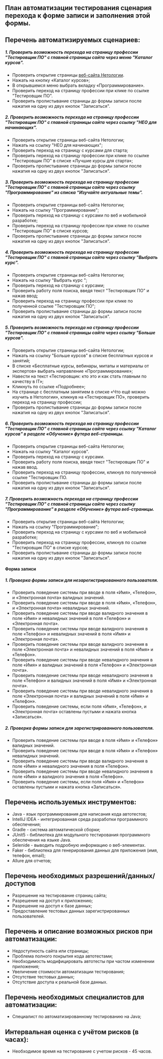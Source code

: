 ## План автоматизации тестирования сценария перехода к форме записи и заполнения этой формы.

## Перечень автоматизируемых сценариев:

##### 1. Проверить возможность перехода на страницу профессии "Тестировщик ПО" с главной страницы сайта через меню "Каталог курсов".
* Проверить открытие страницы [веб-сайта Нетологии](https://netology.ru/).
* Нажать на кнопку «Каталог курсов»;
* В открывшемся меню выбрать вкладку «Программирование».
* Проверить переход на страницу профессии при клике по ссылке "Тестировщик ПО".
* Проверить пролистывание страницы до формы записи после нажатия на одну из двух кнопок "Записаться".


##### 2. Проверить возможность перехода на страницу профессии "Тестировщик ПО" с главной страницы сайта через ссылку "НЕО для начинающих".
* Проверить открытие страницы веб-сайта Нетологии;
* Нажать на ссылку "НЕО для начинающих";
* Проверить переход на страницу с курсами для старта;
* Проверить переход на страницу профессии при клике по ссылке "Тестировщик ПО" в списке «Лучшие курсы для старта»;
* Проверить пролистывание страницы до формы записи после нажатия на одну из двух кнопок "Записаться".


##### 3. Проверить возможность перехода на страницу профессии "Тестировщик ПО" с главной страницы сайта через ссылку "Программирование" из списка “Изучайте актуальные темы”.
* Проверить открытие страницы веб-сайта Нетологии;
* Нажать на ссылку "Программирование";
* Проверить переход на страницу c курсами по веб и мобильной разработке;
* Проверить переход на страницу профессии при клике по ссылке "Тестировщик ПО" в списке курсов;
* Проверить пролистывание страницы до формы записи после нажатия на одну из двух кнопок "Записаться".


##### 4. Проверить возможность перехода на страницу профессии "Тестировщик ПО" с главной страницы сайта через ссылку "Выбрать курс".
* Проверить открытие страницы веб-сайта Нетологии;
* Нажать на ссылку "Выбрать курс ";
* Проверить переход на страницу c курсами;
* Проверить работу поля поиска, введя текст "Тестировщик ПО" и нажав ввод;
* Проверить переход на страницу профессии при клике по полученной ссылке "Тестировщик ПО";
* Проверить пролистывание страницы до формы записи после нажатия на одну из двух кнопок "Записаться".


##### 5. Проверить возможность перехода на страницу профессии "Тестировщик ПО" с главной страницы сайта через ссылку "Больше курсов".
* Проверить открытие страницы веб-сайта Нетологии;
* Нажать на ссылку "Больше курсов" в списке бесплатных курсов и занятий;
* В списке «Бесплатные курсы, вебинары, митапы и материалы от экспертов» выбрать направление «Программирование»;
* Навести на текст «Тестировщик: кто это и как стать главным по качеству в IT»;
* Кликнуть по ссылке «Подробнее»;
* На странице с бесплатным занятием в списке «Что ещё можно изучить в Нетологии», кликнув на «Тестировщик ПО», проверить переход на страницу профессии;
* Проверить пролистывание страницы до формы записи после нажатия на одну из двух кнопок "Записаться".


##### 6. Проверить возможность перехода на страницу профессии "Тестировщик ПО" с главной страницы сайта через ссылку "Каталог курсов" в разделе «Обучение» футера веб-страницы.
* Проверить открытие страницы веб-сайта Нетологии;
* Нажать на ссылку "Каталог курсов".
* Проверить переход на страницу c курсами.
* Проверить работу поля поиска, введя текст "Тестировщик ПО" и нажав ввод.
* Проверить переход на страницу профессии, кликнув по полученной ссылке "Тестировщик ПО.
* Проверить пролистывание страницы до формы записи после нажатия на одну из двух кнопок "Записаться".


##### 7. Проверить возможность перехода на страницу профессии "Тестировщик ПО" с главной страницы сайта через ссылку "Программирование" в разделе «Обучение» футера веб-страницы.
* Проверить открытие страницы веб-сайта Нетологии;
* Нажать на ссылку "Программирование";
* Проверить переход на страницу c курсами по веб и мобильной разработке;
* Проверить переход на страницу профессии, кликнув по ссылке "Тестировщик ПО" в списке курсов;
* Проверить пролистывание страницы до формы записи после нажатия на одну из двух кнопок "Записаться".

#### Форма записи

##### 1. Проверка формы записи для незарегистрированного пользователя.
* Проверить поведение системы при вводе в поля «Имя», «Телефон», и «Электронная почта» валидных значений.
* Проверить поведение системы при вводе в поля «Имя», «Телефон», и «Электронная почта» невалидных значений.
* Проверить поведение системы при вводе валидного значения в поле «Имя» и невалидных значений в поля «Телефон» и «Электронная почта».
* Проверить поведение системы при вводе валидного значения в поле «Телефон» и невалидных значений в поля «Имя» и «Электронная почта».
* Проверить поведение системы при вводе валидного значения в поле «Электронная почта» и невалидных значений в поля «Имя» и «Телефон».
* Проверить поведение системы при вводе невалидного значения в поле «Имя» и валидных значений в поля «Телефон» и «Электронная почта».
* Проверить поведение системы при вводе невалидного значения в поле «Телефон» и валидных значений в поля «Имя» и «Электронная почта».
* Проверить поведение системы при вводе невалидного значения в поле «Электронная почта» и валидных значений в поля «Имя» и «Телефон».
* Проверить поведение системы, если поля «Имя», «Телефон», и «Электронная почта» оставлены пустыми и нажата кнопка «Записаться».


##### 2. Проверка формы записи для зарегистрированного пользователя.
* Проверить поведение системы при вводе в поля «Имя» и «Телефон» валидных значений.
* Проверить поведение системы при вводе в поля «Имя» и «Телефон» невалидных значений.
* Проверить поведение системы при вводе валидного значения в поле «Имя» и невалидного значения в поля «Телефон».
* Проверить поведение системы при вводе невалидного значения в поле «Имя» и валидного значения в поля «Телефон».
* Проверить поведение системы, если поля «Имя» и «Телефон» оставлены пустыми и нажата кнопка «Записаться».

## Перечень используемых инструментов:

* Java - язык программирования для написания кода автотестов;
* IntelliJ IDEA - интегрированная среда разработки программного обеспечения;
* Gradle - система автоматической сборки;
* JUnit5 - библиотека для модульного тестирования программного обеспечения на языке Java.
* Selenide - выводить подробную информацию о веб-элементах. 
* Faker - библиотека для генерирования данных для приложения (имя, телефон, email); 
* Allure для отчетов;

## Перечень необходимых разрешений/данных/доступов

* Разрешение на тестирование страниц сайта;
* Разрешение на доступ к приложению;
* Разрешение на доступ к базе данных;
* Предоставление тестовых данных зарегистрированных пользователей.

## Перечень и описание возможных рисков при автоматизации:

* Недоступность сайта или страницы;
* Проблема полного покрытия кода автотестами;
* Необходимость модифицировать автотесты при частом изменении приложения;
* Увеличение стоимости автоматизации тестирования;
* Отсутствие тестовых данных;
* Отсутствие доступа к реальной базе данных.

## Перечень необходимых специалистов для автоматизации:

* Специалист по автоматизированному тестированию на Java;

## Интервальная оценка с учётом рисков (в часах):

* Необходимое время на тестирование с учетом рисков - 45 часов.
